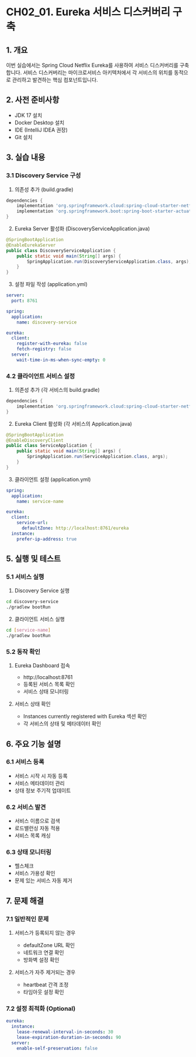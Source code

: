 # CH02_01. Eureka 서비스 디스커버리 구축

## 1. 개요
이번 실습에서는 Spring Cloud Netflix Eureka를 사용하여 서비스 디스커버리를 구축합니다. 서비스 디스커버리는 마이크로서비스 아키텍처에서 각 서비스의 위치를 동적으로 관리하고 발견하는 핵심 컴포넌트입니다.

## 2. 사전 준비사항
- JDK 17 설치
- Docker Desktop 설치
- IDE (IntelliJ IDEA 권장)
- Git 설치

## 3. 실습 내용

### 3.1 Discovery Service 구성

1. 의존성 추가 (build.gradle)
```gradle
dependencies {
    implementation 'org.springframework.cloud:spring-cloud-starter-netflix-eureka-server'
    implementation 'org.springframework.boot:spring-boot-starter-actuator'
}
```

2. Eureka Server 활성화 (DiscoveryServiceApplication.java)
```java
@SpringBootApplication
@EnableEurekaServer
public class DiscoveryServiceApplication {
    public static void main(String[] args) {
        SpringApplication.run(DiscoveryServiceApplication.class, args);
    }
}
```

3. 설정 파일 작성 (application.yml)
```yaml
server:
  port: 8761

spring:
  application:
    name: discovery-service

eureka:
  client:
    register-with-eureka: false
    fetch-registry: false
  server:
    wait-time-in-ms-when-sync-empty: 0
```

### 4.2 클라이언트 서비스 설정

1. 의존성 추가 (각 서비스의 build.gradle)
```gradle
dependencies {
    implementation 'org.springframework.cloud:spring-cloud-starter-netflix-eureka-client'
}
```

2. Eureka Client 활성화 (각 서비스의 Application.java)
```java
@SpringBootApplication
@EnableDiscoveryClient
public class ServiceApplication {
    public static void main(String[] args) {
        SpringApplication.run(ServiceApplication.class, args);
    }
}
```

3. 클라이언트 설정 (application.yml)
```yaml
spring:
  application:
    name: service-name

eureka:
  client:
    service-url:
      defaultZone: http://localhost:8761/eureka
  instance:
    prefer-ip-address: true
```

## 5. 실행 및 테스트

### 5.1 서비스 실행
1. Discovery Service 실행
```bash
cd discovery-service
./gradlew bootRun
```

2. 클라이언트 서비스 실행
```bash
cd [service-name]
./gradlew bootRun
```

### 5.2 동작 확인
1. Eureka Dashboard 접속
   - http://localhost:8761
   - 등록된 서비스 목록 확인
   - 서비스 상태 모니터링

2. 서비스 상태 확인
   - Instances currently registered with Eureka 섹션 확인
   - 각 서비스의 상태 및 메타데이터 확인

## 6. 주요 기능 설명

### 6.1 서비스 등록
- 서비스 시작 시 자동 등록
- 서비스 메타데이터 관리
- 상태 정보 주기적 업데이트

### 6.2 서비스 발견
- 서비스 이름으로 검색
- 로드밸런싱 자동 적용
- 서비스 목록 캐싱

### 6.3 상태 모니터링
- 헬스체크
- 서비스 가용성 확인
- 문제 있는 서비스 자동 제거

## 7. 문제 해결

### 7.1 일반적인 문제
1. 서비스가 등록되지 않는 경우
   - defaultZone URL 확인
   - 네트워크 연결 확인
   - 방화벽 설정 확인

2. 서비스가 자주 제거되는 경우
   - heartbeat 간격 조정
   - 타임아웃 설정 확인

### 7.2 설정 최적화 (Optional)
```yaml
eureka:
  instance:
    lease-renewal-interval-in-seconds: 30
    lease-expiration-duration-in-seconds: 90
  server:
    enable-self-preservation: false
```